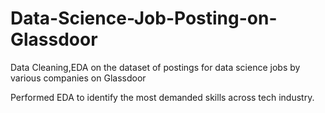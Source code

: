 # Data-Science-Job-Posting-on-Glassdoor
Data Cleaning,EDA on the dataset of postings for data science jobs by various companies on Glassdoor

Performed EDA to identify the most demanded skills across tech industry.
